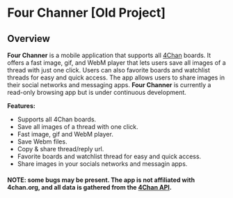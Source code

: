 # Four Channer [Old Project]
## Overview
<b>Four Channer</b> is a mobile application that supports all [4Chan](https://www.4channel.org/) boards. It offers a fast image, gif, and WebM player that lets users save all images of a thread with just one click. Users can also favorite boards and watchlist threads for easy and quick access. The app allows users to share images in their social networks and messaging apps.
<b>Four Channer</b> is currently a read-only browsing app but is under continuous development.

<b>Features:</b>
- Supports all 4Chan boards.
- Save all images of a thread with one click.
- Fast image, gif and WebM player.
- Save Webm files.
- Copy & share thread/reply url.
- Favorite boards and watchlist thread for easy and quick access.
- Share images in your socials networks and messagin apps.

#### <b>NOTE: some bugs may be present. The app is not affiliated with 4chan.org, and all data is gathered from the [4Chan API](https://github.com/4chan/4chan-API).</b>
